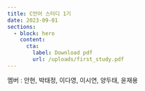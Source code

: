 ```yaml
---
title: C언어 스터디 1기
date: 2023-09-01
sections:
  - block: hero
    content:
      cta:
        label: Download pdf
        url: /uploads/first_study.pdf
---
```

멤버 : 안현, 박태정, 이다영, 이시연, 양두태, 윤재용

<!--more-->

